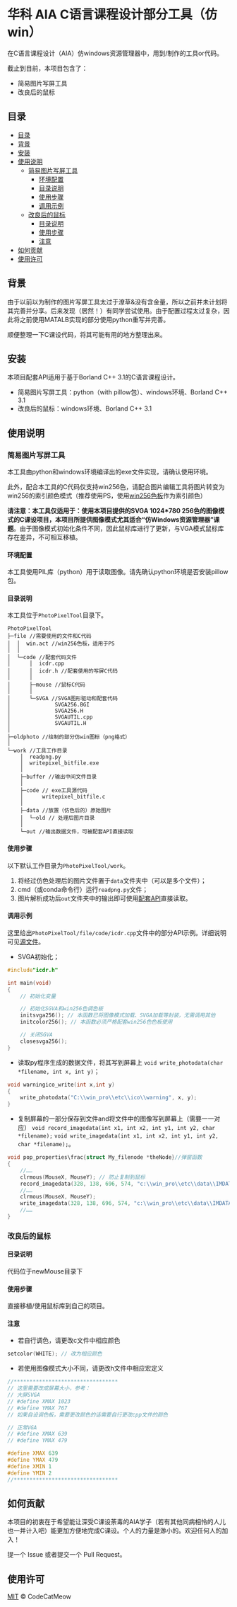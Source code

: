 # 华科 AIA C语言课程设计部分工具（仿win）

在C语言课程设计（AIA）仿windows资源管理器中，用到/制作的工具or代码。

截止到目前，本项目包含了：

- 简易图片写屏工具
- 改良后的鼠标

## 目录

<!-- @import "[TOC]" {cmd="toc" depthFrom=2 depthTo=6 orderedList=false} -->

<!-- code_chunk_output -->

- [目录](#目录)
- [背景](#背景)
- [安装](#安装)
- [使用说明](#使用说明)
  - [简易图片写屏工具](#简易图片写屏工具)
    - [环境配置](#环境配置)
    - [目录说明](#目录说明)
    - [使用步骤](#使用步骤)
    - [调用示例](#调用示例)
  - [改良后的鼠标](#改良后的鼠标)
    - [目录说明](#目录说明-1)
    - [使用步骤](#使用步骤-1)
    - [注意](#注意)
- [如何贡献](#如何贡献)
- [使用许可](#使用许可)

<!-- /code_chunk_output -->

## 背景

由于以前以为制作的图片写屏工具太过于潦草&没有含金量，所以之前并未计划将其完善并分享。后来发现（居然！）有同学尝试使用。由于配置过程太过复杂，因此将之前使用MATALB实现的部分使用python重写并完善。

顺便整理一下C课设代码，将其可能有用的地方整理出来。

## 安装

本项目配套API适用于基于Borland C++ 3.1的C语言课程设计。

- 简易图片写屏工具：python（with pillow包）、windows环境、Borland C++ 3.1
- 改良后的鼠标：windows环境、Borland C++ 3.1

## 使用说明

### 简易图片写屏工具

本工具由python和windows环境编译出的exe文件实现，请确认使用环境。

此外，配合本工具的C代码仅支持win256色，请配合图片编辑工具将图片转变为win256的索引颜色模式（推荐使用PS，使用[win256色板](PhotoPixelTool/file/win.act)作为索引颜色）

**请注意：本工具仅适用于：使用本项目提供的SVGA 1024*780 256色的图像模式的C课设项目，本项目所提供图像模式尤其适合“仿Windows资源管理器”课题**。由于图像模式初始化条件不同，因此鼠标库进行了更新，与VGA模式鼠标库存在差异，不可相互移植。

#### 环境配置

本工具使用PIL库（python）用于读取图像。请先确认python环境是否安装pillow包。

#### 目录说明

本工具位于`PhotoPixelTool`目录下。

```text
PhotoPixelTool
├─file //需要使用的文件和C代码
│  │  win.act //win256色板，适用于PS
│  │
│  └─code //配套代码文件
│      │  icdr.cpp
│      │  icdr.h //配套使用的写屏C代码
│      │
│      ├─mouse //鼠标C代码
│      │
│      └─SVGA //SVGA图形驱动和配套代码
│              SVGA256.BGI
│              SVGA256.H
│              SVGAUTIL.cpp
│              SVGAUTIL.H
│
├─oldphoto //绘制的部分仿win图标（png格式）
│
└─work //工具工作目录
    │  readpng.py
    │  writepixel_bitfile.exe
    │
    ├─buffer //输出中间文件目录
    │
    ├─code // exe工具源代码
    │      writepixel_bitfile.c
    │
    ├─data //放置（仿色后的）原始图片
    │  └─old // 处理后图片目录
    │
    └─out //输出数据文件，可被配套API直接读取
```

#### 使用步骤

以下默认工作目录为`PhotoPixelTool/work`。

1. 将经过仿色处理后的图片文件置于`data`文件夹中（可以是多个文件）；
2. cmd（或conda命令行）运行`readpng.py`文件；
3. 图片解析成功后`out`文件夹中的输出即可使用[配套API](PhotoPixelTool/file/code/icdr.cpp)直接读取。

#### 调用示例

这里给出`PhotoPixelTool/file/code/icdr.cpp`文件中的部分API示例。详细说明可见[源文件](PhotoPixelTool/file/code/icdr.cpp)。

- SVGA初始化；

```cpp
#include"icdr.h"

int main(void)
{
    // 初始化变量

    // 初始化SGVA和win256色调色板
    initsvga256(); // 本函数已将图像模式加载、SVGA加载等封装，无需调用其他
    initcolor256(); // 本函数必须严格配套win256色色板使用

    // 关闭SGVA
    closesvga256();
}
```

- 读取py程序生成的数据文件，将其写到屏幕上
`void write_photodata(char *filename, int x, int y)`；

```cpp
void warningico_write(int x,int y)
{
    write_photodata("C:\\win_pro\\etc\\ico\\warning", x, y);
}
```

- 复制屏幕的一部分保存到文件and将文件中的图像写到屏幕上（需要一一对应）
`void record_imagedata(int x1, int x2, int y1, int y2, char *filename);`
`void write_imagedata(int x1, int x2, int y1, int y2, char *filename);`。

```cpp
void pop_properties\frac{struct My_filenode *theNode}//弹窗函数
{
    //……
    clrmous(MouseX, MouseY); // 防止复制到鼠标
    record_imagedata(328, 138, 696, 574, "c:\\win_pro\\etc\\data\\IMDATA_2");
    //……
    clrmous(MouseX, MouseY);
    write_imagedata(328, 138, 696, 574, "c:\\win_pro\\etc\\data\\IMDATA_2");
    //……
}
```

### 改良后的鼠标

#### 目录说明

代码位于newMouse目录下

#### 使用步骤

直接移植/使用鼠标库到自己的项目。

#### 注意

- 若自行调色，请更改c文件中相应颜色

```c
setcolor(WHITE); // 改为相应颜色
```

- 若使用图像模式大小不同，请更改h文件中相应宏定义

```c
//*********************************
// 这里需要改成屏幕大小，参考：
// 大屏SVGA
// #define XMAX 1023
// #define YMAX 767
// 如果自设调色板，需要更改颜色的话需要自行更改cpp文件的颜色

// 正常VGA
// #define XMAX 639
// #define YMAX 479

#define XMAX 639
#define YMAX 479
#define XMIN 1
#define YMIN 2
//*********************************
```

## 如何贡献

本项目的初衷在于希望能让深受C课设荼毒的AIA学子（若有其他同病相怜的人儿也一并计入吧）能更加方便地完成C课设。个人的力量是渺小的。欢迎任何人的加入！

提一个 Issue 或者提交一个 Pull Request。

## 使用许可

[MIT](LICENSE) © CodeCatMeow
